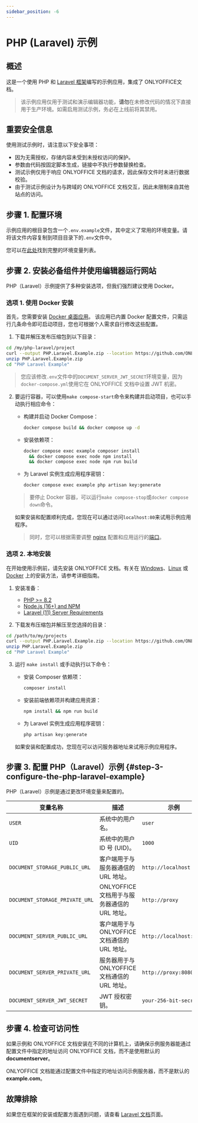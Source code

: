```yaml
---
sidebar_position: -6
---
```


# PHP (Laravel) 示例

## 概述

这是一个使用 PHP 和 [Laravel 框架](https://laravel.com/docs/11.x/installation#meet-laravel)编写的示例应用，集成了 ONLYOFFICE文档。

> 该示例应用仅用于测试和演示编辑器功能，**请勿**在未修改代码的情况下直接用于生产环境。如需启用测试示例，务必在上线前将其禁用。

## 重要安全信息

使用测试示例时，请注意以下安全事项：

- 因为无需授权，存储内容未受到未授权访问的保护。
- 参数由代码按固定脚本生成，链接中不执行参数替换检查。
- 测试示例仅用于响应 ONLYOFFICE 文档的请求，因此保存文件时未进行数据校验。
- 由于测试示例设计为与跨域的 ONLYOFFICE 文档交互，因此未限制来自其他站点的访问。

## 步骤 1. 配置环境

示例应用的根目录包含一个`.env.example`文件，其中定义了常用的环境变量。请将该文件内容复制到项目目录下的`.env`文件中。

您可以在[此处](#step-3-configure-the-php-laravel-example)找到完整的环境变量列表。

## 步骤 2. 安装必备组件并使用编辑器运行网站

PHP（Laravel）示例提供了多种安装选项，但我们强烈建议使用 Docker。

### 选项 1. 使用 Docker 安装

首先，您需要安装 [Docker 桌面应用](https://www.docker.com/products/docker-desktop/)。
该应用已内置 Docker 配置文件，只需运行几条命令即可启动项目，您也可根据个人需求自行修改这些配置。

1. 下载并解压发布压缩包到以下目录：

  ```sh
  cd /my/php-laravel/project
  curl --output PHP.Laravel.Example.zip --location https://github.com/ONLYOFFICE/document-server-integration/releases/latest/download/PHP.Laravel.Example.zip
  unzip PHP.Laravel.Example.zip
  cd "PHP Laravel Example"
  ```

  > 您应该修改`.env`文件中的`DOCUMENT_SERVER_JWT_SECRET`环境变量，因为`docker-compose.yml`使用它在 ONLYOFFICE 文档中设置 JWT 机密。

2. 要运行容器，可以使用`make compose-start`命令来构建并启动项目，也可以手动执行相应命令：

   - 构建并启动 Docker Compose：

     ```sh
     docker compose build && docker compose up -d
     ```

   - 安装依赖项：

     ```sh
     docker compose exec example composer install
       && docker compose exec node npm install
       && docker compose exec node npm run build
     ```

   - 为 Laravel 实例生成应用程序密钥：

     ```sh
     docker compose exec example php artisan key:generate
     ```

   > 要停止 Docker 容器，可以运行`make compose-stop`或`docker compose down`命令。

   如果安装和配置顺利完成，您现在可以通过访问`localhost:80`来试用示例应用程序。

   > 同时，您可以根据需要调整 [nginx](https://github.com/ONLYOFFICE/document-server-integration/tree/master/web/documentserver-example/php-laravel/docker) 配置和应用运行的[端口](https://github.com/ONLYOFFICE/document-server-integration/blob/master/web/documentserver-example/php-laravel/docker-compose.yml)。

### 选项 2. 本地安装

在开始使用示例前，请先安装 ONLYOFFICE 文档。有关在 [Windows](https://helpcenter.onlyoffice.com/installation/docs-developer-install-windows.aspx?from=api_php_laravel_example)、[Linux](https://helpcenter.onlyoffice.com/installation/docs-developer-install-ubuntu.aspx?from=api_php_laravel_example) 或 [Docker](https://helpcenter.onlyoffice.com/installation/docs-developer-install-docker.aspx?from=api_php_laravel_example) 上的安装方法，请参考详细指南。

1. 安装准备：

   - [PHP >= 8.2](https://www.php.net/)
   - [Node.js (16+) and NPM](https://laravel.com/docs/11.x/vite#installing-node)
   - [Laravel (11) Server Requirements](https://laravel.com/docs/11.x/deployment#server-requirements)

2. 下载发布压缩包并解压至您选择的目录：

  ```sh
  cd /path/to/my/projects
  curl --output PHP.Laravel.Example.zip --location https://github.com/ONLYOFFICE/document-server-integration/releases/latest/download/PHP.Laravel.Example.zip
  unzip PHP.Laravel.Example.zip
  cd "PHP Laravel Example"
  ```

3. 运行 `make install` 或手动执行以下命令：

   - 安装 Composer 依赖项：

      ```sh
      composer install
      ```

   - 安装前端依赖项并构建应用资源：

      ```sh
      npm install && npm run build
      ```

   - 为 Laravel 实例生成应用程序密钥：

      ```sh
      php artisan key:generate
      ```

   如果安装和配置成功，您现在可以访问服务器地址来试用示例应用程序。

## 步骤 3. 配置 PHP（Laravel）示例 {#step-3-configure-the-php-laravel-example}

PHP（Laravel）示例是通过更改环境变量来配置的。

| 变量名称                           | 描述                                                                 | 示例                 |
| ------------------------------ | --------------------------------------------------------------------------- | ----------------------- |
| `USER`                         | 系统中的用户名。                                               | `user`                  |
| `UID`                          | 系统中的用户 ID 号 (UID)。                            | `1000`                  |
| `DOCUMENT_STORAGE_PUBLIC_URL`  | 客户端用于与服务器通信的 URL 地址。          | `http://localhost`      |
| `DOCUMENT_STORAGE_PRIVATE_URL` | ONLYOFFICE 文档用于与服务器通信的 URL 地址。 | `http://proxy`          |
| `DOCUMENT_SERVER_PUBLIC_URL`   | 客户端用于与 ONLYOFFICE 文档通信的 URL 地址。 | `http://localhost:8080` |
| `DOCUMENT_SERVER_PRIVATE_URL`  | 服务器用于与 ONLYOFFICE 文档通信的 URL 地址。 | `http://proxy:8080`     |
| `DOCUMENT_SERVER_JWT_SECRET`   | JWT 授权密钥。                                              | `your-256-bit-secret`   |

## 步骤 4. 检查可访问性

如果示例和 ONLYOFFICE 文档安装在不同的计算机上，请确保示例服务器能通过配置文件中指定的地址访问 ONLYOFFICE 文档，而不是使用默认的 **documentserver**。

ONLYOFFICE 文档能通过配置文件中指定的地址访问示例服务器，而不是默认的 **example.com**。

## 故障排除

如果您在框架的安装或配置方面遇到问题，请查看 [Laravel 文档](https://laravel.com/docs/11.x/deployment#server-configuration)页面。
